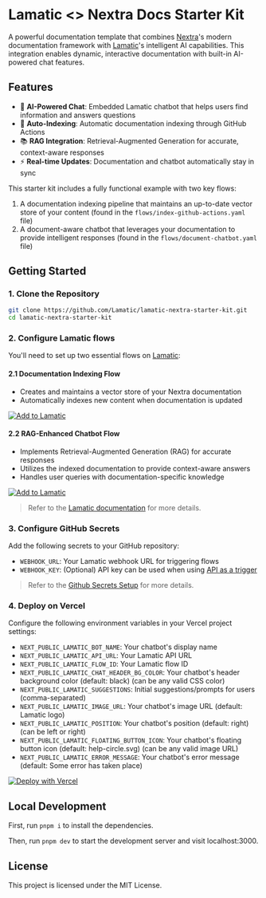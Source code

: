 # Lamatic <> Nextra Docs Starter Kit

A powerful documentation template that combines [Nextra](https://nextra.site)'s modern documentation framework with [Lamatic](http://lamatic.ai)'s intelligent AI capabilities. This integration enables dynamic, interactive documentation with built-in AI-powered chat features.

## Features

- 🤖 **AI-Powered Chat**: Embedded Lamatic chatbot that helps users find information and answers questions
- 🔄 **Auto-Indexing**: Automatic documentation indexing through GitHub Actions
- 📚 **RAG Integration**: Retrieval-Augmented Generation for accurate, context-aware responses
- ⚡ **Real-time Updates**: Documentation and chatbot automatically stay in sync

This starter kit includes a fully functional example with two key flows:
1. A documentation indexing pipeline that maintains an up-to-date vector store of your content (found in the `flows/index-github-actions.yaml` file)
2. A document-aware chatbot that leverages your documentation to provide intelligent responses (found in the `flows/document-chatbot.yaml` file)

## Getting Started

### 1. Clone the Repository

```bash
git clone https://github.com/Lamatic/lamatic-nextra-starter-kit.git
cd lamatic-nextra-starter-kit
```

### 2. Configure Lamatic flows

You'll need to set up two essential flows on <a href="https://studio.lamatic.ai/" target="_blank" rel="noopener noreferrer">Lamatic</a>:


#### 2.1 Documentation Indexing Flow
- Creates and maintains a vector store of your Nextra documentation
- Automatically indexes new content when documentation is updated

[![Add to Lamatic](https://api.lamatic.ai/storage/v1/object/public/icons/lamatic-deploy.svg)](https://studio.lamatic.ai/_?templateSlug=index-github-action)

#### 2.2 RAG-Enhanced Chatbot Flow
- Implements Retrieval-Augmented Generation (RAG) for accurate responses
- Utilizes the indexed documentation to provide context-aware answers
- Handles user queries with documentation-specific knowledge

[![Add to Lamatic](https://api.lamatic.ai/storage/v1/object/public/icons/lamatic-deploy.svg)](https://studio.lamatic.ai/_?templateSlug=document-chatbot-widget)

> Refer to the [Lamatic documentation](https://lamatic.ai/docs/flows/editor) for more details.


### 3. Configure GitHub Secrets

Add the following secrets to your GitHub repository:

- `WEBHOOK_URL`: Your Lamatic webhook URL for triggering flows
- `WEBHOOK_KEY`: (Optional) API key can be used when using [API as a trigger](https://lamatic.ai/docs/interface/graphql)

> Refer to the [Github Secrets Setup](https://docs.github.com/en/actions/security-for-github-actions/security-guides/using-secrets-in-github-actions) for more details.

### 4. Deploy on Vercel

Configure the following environment variables in your Vercel project settings:

- `NEXT_PUBLIC_LAMATIC_BOT_NAME`: Your chatbot's display name
- `NEXT_PUBLIC_LAMATIC_API_URL`: Your Lamatic API URL
- `NEXT_PUBLIC_LAMATIC_FLOW_ID`: Your Lamatic flow ID
- `NEXT_PUBLIC_LAMATIC_CHAT_HEADER_BG_COLOR`: Your chatbot's header background color (default: black) (can be any valid CSS color)
- `NEXT_PUBLIC_LAMATIC_SUGGESTIONS`: Initial suggestions/prompts for users (comma-separated)
- `NEXT_PUBLIC_LAMATIC_IMAGE_URL`: Your chatbot's image URL (default: Lamatic logo)
- `NEXT_PUBLIC_LAMATIC_POSITION`: Your chatbot's position (default: right) (can be left or right)
- `NEXT_PUBLIC_LAMATIC_FLOATING_BUTTON_ICON`: Your chatbot's floating button icon (default: help-circle.svg) (can be any valid image URL)
- `NEXT_PUBLIC_LAMATIC_ERROR_MESSAGE`: Your chatbot's error message (default: Some error has taken place)

[![Deploy with Vercel](https://vercel.com/button)](https://vercel.com/new/clone?s=https%3A%2F%2Fgithub.com%2FLamatic%2Flamatic-nextra-starter-kit)

## Local Development

First, run `pnpm i` to install the dependencies.

Then, run `pnpm dev` to start the development server and visit localhost:3000.

## License

This project is licensed under the MIT License.
